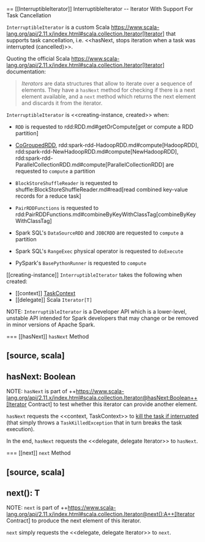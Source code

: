 == [[InterruptibleIterator]] InterruptibleIterator -- Iterator With Support For Task Cancellation

`InterruptibleIterator` is a custom Scala https://www.scala-lang.org/api/2.11.x/index.html#scala.collection.Iterator[Iterator] that supports task cancellation, i.e. <<hasNext, stops iteration when a task was interrupted (cancelled)>>.

Quoting the official Scala https://www.scala-lang.org/api/2.11.x/index.html#scala.collection.Iterator[Iterator] documentation:

> *Iterators* are data structures that allow to iterate over a sequence of elements. They have a `hasNext` method for checking if there is a next element available, and a `next` method which returns the next element and discards it from the iterator.

`InterruptibleIterator` is <<creating-instance, created>> when:

* `RDD` is requested to rdd:RDD.md#getOrCompute[get or compute a RDD partition]

* [CoGroupedRDD](rdd/CoGroupedRDD.md#compute), rdd:spark-rdd-HadoopRDD.md#compute[HadoopRDD], rdd:spark-rdd-NewHadoopRDD.md#compute[NewHadoopRDD], rdd:spark-rdd-ParallelCollectionRDD.md#compute[ParallelCollectionRDD] are requested to `compute` a partition

* `BlockStoreShuffleReader` is requested to shuffle:BlockStoreShuffleReader.md#read[read combined key-value records for a reduce task]

* `PairRDDFunctions` is requested to rdd:PairRDDFunctions.md#combineByKeyWithClassTag[combineByKeyWithClassTag]

* Spark SQL's `DataSourceRDD` and `JDBCRDD` are requested to `compute` a partition

* Spark SQL's `RangeExec` physical operator is requested to `doExecute`

* PySpark's `BasePythonRunner` is requested to `compute`

[[creating-instance]]
`InterruptibleIterator` takes the following when created:

* [[context]] [TaskContext](scheduler/TaskContext.md)
* [[delegate]] Scala `Iterator[T]`

NOTE: `InterruptibleIterator` is a Developer API which is a lower-level, unstable API intended for Spark developers that may change or be removed in minor versions of Apache Spark.

=== [[hasNext]] `hasNext` Method

[source, scala]
----
hasNext: Boolean
----

NOTE: `hasNext` is part of ++https://www.scala-lang.org/api/2.11.x/index.html#scala.collection.Iterator@hasNext:Boolean++[Iterator Contract] to test whether this iterator can provide another element.

`hasNext` requests the <<context, TaskContext>> to [kill the task if interrupted](scheduler/TaskContext.md#killTaskIfInterrupted) (that simply throws a `TaskKilledException` that in turn breaks the task execution).

In the end, `hasNext` requests the <<delegate, delegate Iterator>> to `hasNext`.

=== [[next]] `next` Method

[source, scala]
----
next(): T
----

NOTE: `next` is part of ++https://www.scala-lang.org/api/2.11.x/index.html#scala.collection.Iterator@next():A++[Iterator Contract] to produce the next element of this iterator.

`next` simply requests the <<delegate, delegate Iterator>> to `next`.
